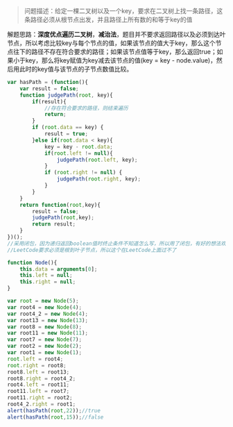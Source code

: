 >问题描述：给定一棵二叉树以及一个key，要求在二叉树上找一条路径，这条路径必须从根节点出发，并且路径上所有数的和等于key的值

解题思路：**深度优点遍历二叉树**，**减治法**，题目并不要求返回路径以及必须到达叶节点，所以考虑比较key与每个节点的值，如果该节点的值大于key，那么这个节点往下的路径不存在符合要求的路径；如果该节点值等于key，那么返回true；如果小于key，那么将key赋值为key减去该节点的值(key = key - node.value)，然后用此时的key值与该节点的子节点数值比较。
```js
var hasPath = (function(){
    var result = false;
    function judgePath(root, key){
        if(result){
            //存在符合要求的路径，则结束遍历
            return;
        }
        if (root.data == key) {
            result = true;
        }else if(root.data < key){
            key = key - root.data;
            if(root.left != null){
                judgePath(root.left, key);
            }
            if (root.right != null) {
                judgePath(root.right, key);
            }
        }
    }
    return function(root,key){
        result = false;
        judgePath(root,key);
        return result;
    }
})();
//采用闭包，因为递归返回boolean值时终止条件不知道怎么写，所以用了闭包，有好的想法欢迎私信
//LeetCode要求必须是根到叶子节点，所以这个在LeetCode上面过不了

function Node(){
    this.data = arguments[0];
    this.left = null;
    this.right = null;
}

var root = new Node(5);
var root4 = new Node(4);
var root4_2 = new Node(4);
var root13 = new Node(13);
var root8 = new Node(8);
var root11 = new Node(11);
var root7 = new Node(7);
var root2 = new Node(2);
var root1 = new Node(1);
root.left = root4;
root.right = root8;
root8.left = root13;
root8.right = root4_2;
root4.left = root11;
root11.left = root7;
root11.right = root2;
root4_2.right = root1;
alert(hasPath(root,22));//true
alert(hasPath(root,15));//false
```